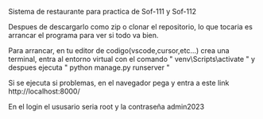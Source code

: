 Sistema de restaurante para practica de Sof-111 y Sof-112

Despues de descargarlo como zip o clonar el repositorio, lo que tocaria es arrancar el programa para ver si todo va bien.

Para arrancar, en tu editor de codigo(vscode,cursor,etc...) crea una terminal, entra al entorno virtual con el comando " venv\Scripts\activate " y despues ejecuta " python manage.py runserver "

Si se ejecuta si problemas, en el navegador pega y entra a este link http://localhost:8000/

En el login el ususario seria root y la contraseña admin2023
